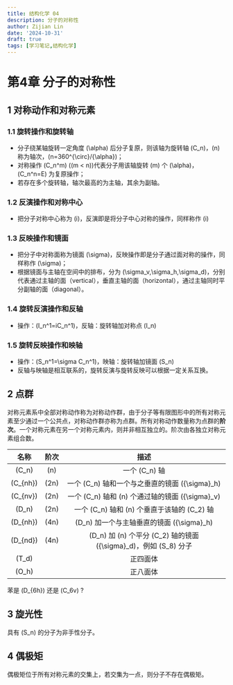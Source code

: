 ```yaml
---
title: 结构化学 04
description: 分子的对称性
author: Zijian Lin
date: '2024-10-31'
draft: true
tags: [学习笔记,结构化学] 
---
```


# 第4章 分子的对称性

## 1 对称动作和对称元素

### 1.1 旋转操作和旋转轴

+ 分子绕某轴旋转一定角度 \(\alpha\) 后分子复原，则该轴为旋转轴 \(C_n\)，\(n\) 称为轴次，\(n=360^{\circ}/{\alpha}\)；
+ 对称操作 \(C_n^m\) (\(m < n\))代表分子用该轴旋转 \(m\) 个 \(\alpha\)，\(C_n^n=E\) 为复原操作；
+ 若存在多个旋转轴，轴次最高的为主轴，其余为副轴。

### 1.2 反演操作和对称中心

+ 把分子对称中心称为 \(i\)，反演即是将分子中心对称的操作，同样称作 \(i\)
  
### 1.3 反映操作和镜面

+ 把分子中对称面称为镜面 \(\sigma\)，反映操作即是分子通过面对称的操作，同样称作 \(\sigma\)；
+ 根据镜面与主轴在空间中的排布，分为 \(\sigma_v,\sigma_h,\sigma_d\)，分别代表通过主轴的面（vertical），垂直主轴的面（horizontal），通过主轴同时平分副轴的面（diagonal）。

### 1.4 旋转反演操作和反轴

+ 操作：\(I_n^1=iC_n^1\)，反轴：旋转轴加对称点 \(I_n\)

### 1.5 旋转反映操作和映轴

+ 操作：\(S_n^1=\sigma C_n^1\)，映轴：旋转轴加镜面 \(S_n\)
+ 反轴与映轴是相互联系的，旋转反演与旋转反映可以根据一定关系互换。

## 2 点群

对称元素系中全部对称动作称为对称动作群，由于分子等有限图形中的所有对称元素至少通过一个公共点，对称动作群亦称为点群。所有对称动作数量称为点群的**阶次**。一个对称元素在另一个对称元素内，则并非相互独立的。阶次由各独立对称元素组合数。

|名称|阶次|描述|
|:---:|:---:|:---:|
| \(C_n\) | \(n\) |一个 \(C_n\) 轴|
| \(C_{nh}\)| \(2n\) |一个 \(C_n\) 轴和一个与之垂直的镜面 \({\sigma}_h\) |
| \(C_{nv}\) | \(2n\) |一个 \(C_n\) 轴和 \(n\) 个通过轴的镜面 \({\sigma}_v\) |
| \(D_n\) | \(2n\) |一个 \(C_n\) 轴和 \(n\) 个垂直于该轴的 \(C_2\) 轴|
| \(D_{nh}\) | \(4n\) | \(D_n\) 加一个与主轴垂直的镜面 \({\sigma}_h\) |
| \(D_{nd}\) | \(4n\) | \(D_n\) 加 \(n\) 个平分 \(C_2\) 轴的镜面 \({\sigma}_d\)，例如 \(S_8\) 分子|
| \(T_d\) | |正四面体|
| \(O_h\) | |正八面体|

苯是 \(D_{6h}\) 还是 \(C_6v\) ?

## 3 旋光性

具有 \(S_n\) 的分子为非手性分子。

## 4 偶极矩

偶极矩位于所有对称元素的交集上，若交集为一点，则分子不存在偶极矩。
